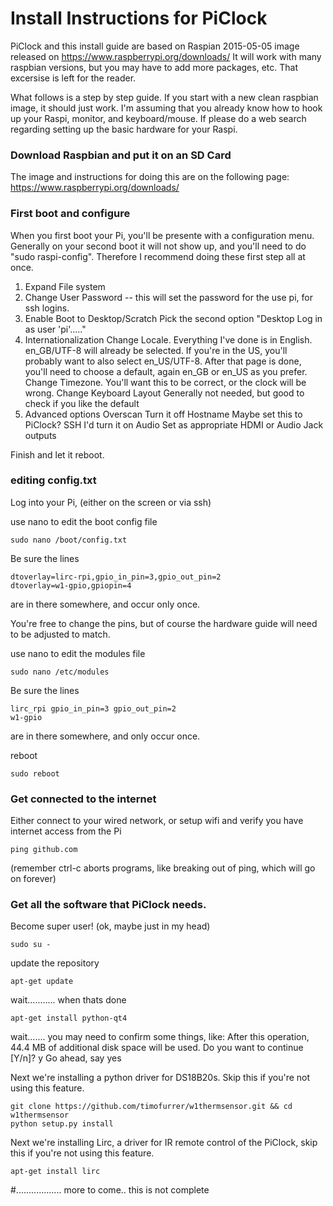 # Install Instructions for PiClock

PiClock and this install guide are based on Raspian 2015-05-05 image released on https://www.raspberrypi.org/downloads/
It will work with many raspbian versions, but you may have to add more packages, etc.  That excersise is left for the reader.

What follows is a step by step guide.  If you start with a new clean raspbian image, it should just work.
I'm assuming that you already know how to hook up your Raspi, monitor, and keyboard/mouse.   If please 
do a web search regarding setting up the basic hardware for your Raspi.
 
### Download Raspbian and put it on an SD Card

The image and instructions for doing this are on the following page:
https://www.raspberrypi.org/downloads/  


### First boot and configure

When you first boot your Pi, you'll be presente with a configuration menu.  Generally on your second boot it will not
show up, and you'll need to do "sudo raspi-config".   Therefore I recommend doing these first step all at once.

1. Expand File system 
2. Change User Password -- this will set the password for the use pi, for ssh logins.
3. Enable Boot to Desktop/Scratch
   Pick the second option "Desktop Log in as user 'pi'....."
4. Internationalization
   Change Locale.
     Everything I've done is in English.  en_GB/UTF-8 will already be selected.
     If you're in the US, you'll probably want to also select en_US/UTF-8.   After that page is done, 
     you'll need to choose a default, again en_GB or en_US as you prefer.
   Change Timezone.
     You'll want this to be correct, or the clock will be wrong.
   Change Keyboard Layout
     Generally not needed, but good to check if you like the default
8. Advanced options
   Overscan
     Turn it off
   Hostname
     Maybe set this to PiClock?
   SSH
     I'd turn it on
   Audio
     Set as appropriate HDMI or Audio Jack outputs

Finish and let it reboot.

### editing config.txt

Log into your Pi, (either on the screen or via ssh)

use nano to edit the boot config file
```
sudo nano /boot/config.txt
``` 
Be sure the lines
``` 
dtoverlay=lirc-rpi,gpio_in_pin=3,gpio_out_pin=2
dtoverlay=w1-gpio,gpiopin=4
```
are in there somewhere, and occur only once.

You're free to change the pins, but of course the hardware guide will need to be adjusted to match.

use nano to edit the modules file
```
sudo nano /etc/modules
```
Be sure the lines
```
lirc_rpi gpio_in_pin=3 gpio_out_pin=2
w1-gpio
```
are in there somewhere, and only occur once.

reboot
```
sudo reboot
```

### Get connected to the internet

Either connect to your wired network, or setup wifi and verify you have internet access from the Pi

```
ping github.com
```
(remember ctrl-c aborts programs, like breaking out of ping, which will go on forever)

### Get all the software that PiClock needs.

Become super user!  <trumpets play in the background> (ok, maybe just in my head)
```
sudo su -
```
update the repository
```
apt-get update
```
wait...........
when thats done
```
apt-get install python-qt4
```
wait.......
you may need to confirm some things, like:
After this operation, 44.4 MB of additional disk space will be used.
Do you want to continue [Y/n]? y
Go ahead, say yes

Next we're installing a python driver for DS18B20s.  Skip this if you're not using this feature.
```
git clone https://github.com/timofurrer/w1thermsensor.git && cd w1thermsensor
python setup.py install
```

Next we're installing Lirc, a driver for IR remote control of the PiClock, skip this if you're not using this feature.
```
apt-get install lirc
```

#.................. more to come.. this is not complete
